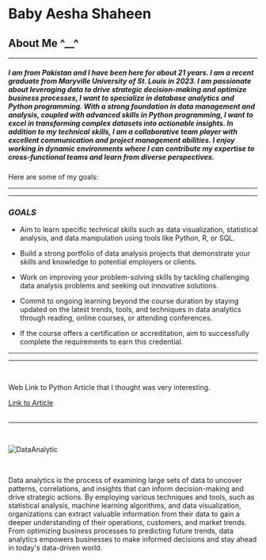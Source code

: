 # Baby Aesha Shaheen 
## About Me ^__^
_ _ _

##### I am from Pakistan and I have been here for about 21 years. I am a recent graduate from Maryville University of St. Louis in 2023. I am passionate about leveraging data to drive strategic decision-making and optimize business processes, I want to specialize in database analytics and Python programming. With a strong foundation in data management and analysis, coupled with advanced skills in Python programming, I want to excel in transforming complex datasets into actionable insights. In addition to my technical skills, I am a collaborative team player with excellent communication and project management abilities. I enjoy working in dynamic environments where I can contribute my expertise to cross-functional teams and learn from diverse perspectives.

Here are some of my goals:
___
_ _ _
### _GOALS_

- Aim to learn specific technical skills such as data visualization, statistical analysis, and data manipulation using tools like Python, R, or SQL.

- Build a strong portfolio of data analysis projects that demonstrate your skills and knowledge to potential employers or clients.

- Work on improving your problem-solving skills by tackling challenging data analysis problems and seeking out innovative solutions.

- Commit to ongoing learning beyond the course duration by staying updated on the latest trends, tools, and techniques in data analytics through reading, online courses, or attending conferences.

-  If the course offers a certification or accreditation, aim to successfully complete the requirements to earn this credential.

___
___
<br>

Web Link to Python Article that I thought was very interesting. 
<br>

[Link to Article](https://realpython.com/documenting-python-code/)
<br>
<br>

___

<br>


![DataAnalytic](https://searchengineland.com/wp-content/seloads/2014/08/analytics-data-ss-19201.jpg)

<br>

Data analytics is the process of examining large sets of data to uncover patterns, correlations, and insights that can inform decision-making and drive strategic actions. By employing various techniques and tools, such as statistical analysis, machine learning algorithms, and data visualization, organizations can extract valuable information from their data to gain a deeper understanding of their operations, customers, and market trends. From optimizing business processes to predicting future trends, data analytics empowers businesses to make informed decisions and stay ahead in today's data-driven world.










